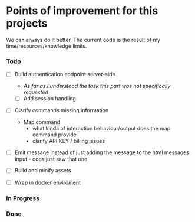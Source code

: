 # Points of improvement for this projects

We can always do it better.
The current code is the result of my time/resources/knowledge limits.

### Todo

- [ ] Build authentication endpoint server-side
  - *As far as I understood the task this part was not specifically requested*
  - [ ] Add session handling
- [ ] Clarify commands missing information
  - Map command
    - what kinda of interaction behaviour/output does the map command provide
    - clarify API KEY / billing issues
- [ ] Emit message instead of just adding the message to the html messages input - oops just saw that one
- [ ] Build and minify assets
- [ ] Wrap in docker enviroment


### In Progress
### Done